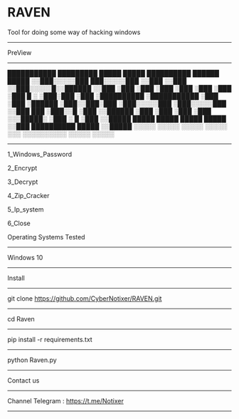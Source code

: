 # RAVEN
Tool for doing some way of hacking windows
______________________________________________________________________________
PreView
______________________________________________________________________________
 ███████████     █████████   █████   █████ ██████████ ██████   █████
░░███░░░░░███   ███░░░░░███ ░░███   ░░███ ░░███░░░░░█░░██████ ░░███ 
 ░███    ░███  ░███    ░███  ░███    ░███  ░███  █ ░  ░███░███ ░███ 
 ░██████████   ░███████████  ░███    ░███  ░██████    ░███░░███░███ 
 ░███░░░░░███  ░███░░░░░███  ░░███   ███   ░███░░█    ░███ ░░██████ 
 ░███    ░███  ░███    ░███   ░░░█████░    ░███ ░   █ ░███  ░░█████ 
 █████   █████ █████   █████    ░░███      ██████████ █████  ░░█████
░░░░░   ░░░░░ ░░░░░   ░░░░░      ░░░      ░░░░░░░░░░ ░░░░░    ░░░░░ 
______________________________________________________________________________
1_Windows_Password

2_Encrypt

3_Decrypt

4_Zip_Cracker

5_Ip_system

6_Close

Operating Systems Tested
______________________________________________________________________________
Windows 10
______________________________________________________________________________
Install
______________________________________________________________________________
git clone https://github.com/CyberNotixer/RAVEN.git
______________________________________________________________________________
cd Raven
______________________________________________________________________________
pip install -r requirements.txt
______________________________________________________________________________
python Raven.py
______________________________________________________________________________


Contact us
______________________________________________________________________________
Channel Telegram : https://t.me/Notixer
______________________________________________________________________________
